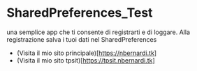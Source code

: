 # SharedPreferences_Test
una semplice app che ti consente di registrarti e di loggare. Alla registrazione salva i tuoi dati nel SharedPreferences
- (Visita il mio sito principale)[https://nbernardi.tk]
- (Visita il mio sito tpsit)[https://tpsit.nbernardi.tk]
